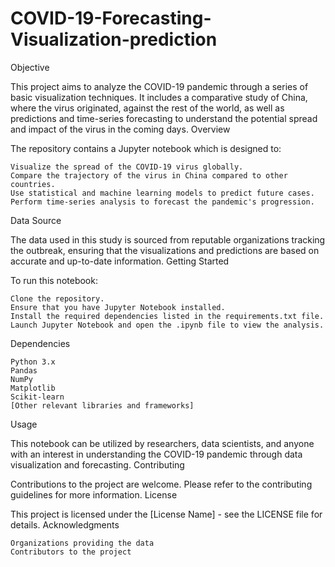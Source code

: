 # COVID-19-Forecasting-Visualization-prediction
Objective

This project aims to analyze the COVID-19 pandemic through a series of basic visualization techniques. It includes a comparative study of China, where the virus originated, against the rest of the world, as well as predictions and time-series forecasting to understand the potential spread and impact of the virus in the coming days.
Overview

The repository contains a Jupyter notebook which is designed to:

    Visualize the spread of the COVID-19 virus globally.
    Compare the trajectory of the virus in China compared to other countries.
    Use statistical and machine learning models to predict future cases.
    Perform time-series analysis to forecast the pandemic's progression.

Data Source

The data used in this study is sourced from reputable organizations tracking the outbreak, ensuring that the visualizations and predictions are based on accurate and up-to-date information.
Getting Started

To run this notebook:

    Clone the repository.
    Ensure that you have Jupyter Notebook installed.
    Install the required dependencies listed in the requirements.txt file.
    Launch Jupyter Notebook and open the .ipynb file to view the analysis.

Dependencies

    Python 3.x
    Pandas
    NumPy
    Matplotlib
    Scikit-learn
    [Other relevant libraries and frameworks]

Usage

This notebook can be utilized by researchers, data scientists, and anyone with an interest in understanding the COVID-19 pandemic through data visualization and forecasting.
Contributing

Contributions to the project are welcome. Please refer to the contributing guidelines for more information.
License

This project is licensed under the [License Name] - see the LICENSE file for details.
Acknowledgments

    Organizations providing the data
    Contributors to the project
